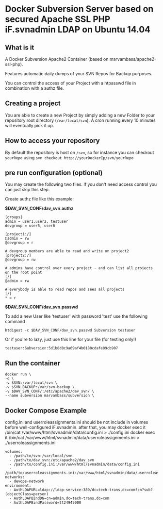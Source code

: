 # Docker Subversion Server based on secured Apache SSL PHP iF.svnadmin LDAP on Ubuntu 14.04

## What is it

A Docker Subversion Apache2 Container (based on marvambass/apache2-ssl-php).

Features automatic daily dumps of your SVN Repos for Backup purposes.

You can control the access of your Project with a htpasswd file in combination with a authz file.

## Creating a project

You are able to create a new Project by simply adding a new Folder to your repository root directory (`/var/local/svn`).
A cron running every 10 minutes will eventually pick it up.

## How to access your repository

By default the repository is host on `/svn`, so for instance you can checkout `yourRepo` using `svn checkout http://yourDockerIp/svn/yourRepo`


## pre run configuration (optional)

You may create the following two files. If you don't need access control you can just skip this step.

Create authz file like this example: 

__$DAV_SVN_CONF/dav_svn.authz__

    [groups]
    admin = user1,user2, testuser
    devgroup = user5, user6

    [project1:/]
    @admin = rw
    @devgroup = r

    # devgroup members are able to read and write on project2
    [project2:/]
    @devgroup = rw
    
    # admins have control over every project - and can list all projects on the root point
    [/]
    @admin = rw

    # everybody is able to read repos and sees all projects
    [/]
    * = r
    

__$DAV_SVN_CONF/dav_svn.passwd__

To add a new User like 'testuser' with password 'test' use the following command

    htdigest -c $DAV_SVN_CONF/dav_svn.passwd Subversion testuser

Or if you're to lazy, just use this line for your file (for testing only!)

    testuser:Subversion:5d1b8d8c9a69af4b0180cdafe09cb907

## Run the container

    docker run \
    -d \
    -v $SVN:/var/local/svn \
    -v $SVN_BACKUP:/var/svn-backup \
    -v $DAV_SVN_CONF/:/etc/apache2/dav_svn/ \
    --name subversion marvambass/subversion \
    
## Docker Compose Example
config.ini and userroleassignments.ini should be not include in volumes before well-configured iF.svnadmin. after that, you may 
  docker exec it <container name> /bin/cat /var/www/html/svnadmin/data/config.ini > ./config.ini
  docker exec it <container name> /bin/cat /var/www/html/svnadmin/data/userroleassignments.ini > ./userroleassignments.ini

    volumes:
      - /path/to/svn:/var/local/svn
      - /path/to/dav_svn:/etc/apache2/dav_svn
      - /path/to/config.ini:/var/www/html/svnadmin/data/config.ini
      - /path/to/userroleassignments.ini:/var/www/html/svnadmin/data/userroleassignments.ini
    networks:
      - devops-network
    environment:
      - AuthLDAPURL=ldap://ldap-service:389/dc=tech-trans,dc=com?cn?sub?(objectClass=person)
      - AuthLDAPBindDN=cn=admin,dc=tech-trans,dc=com
      - AuthLDAPBindPassword=tt24945000
